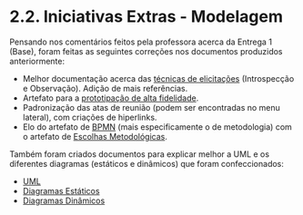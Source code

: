 # 2.2. Iniciativas Extras - Modelagem

Pensando nos comentários feitos pela professora acerca da Entrega 1 (Base), foram feitas as seguintes correções nos documentos produzidos anteriormente:

- Melhor documentação acerca das [técnicas de elicitações](https://unbarqdsw2022-2.github.io/2022.2_G5_SoftSteakHouse/#/base/abordagem-geral/requisitos) (Introspecção e Observação). Adição de mais referências.
- Artefato para a [prototipação de alta fidelidade](https://unbarqdsw2022-2.github.io/2022.2_G5_SoftSteakHouse/#/base/abordagem-geral/prototipo-alta-fidelidade).
- Padronização das atas de reunião (podem ser encontradas no menu lateral), com criações de hiperlinks.
- Elo do artefato de [BPMN](https://unbarqdsw2022-2.github.io/2022.2_G5_SoftSteakHouse/#/base/proce-metod-aborda/BPMN) (mais especificamente o de metodologia) com o artefato de [Escolhas Metodológicas](https://unbarqdsw2022-2.github.io/2022.2_G5_SoftSteakHouse/#/base/proce-metod-aborda/escolhas_metodologicas).

Também foram criados documentos para explicar melhor a UML e os diferentes diagramas (estáticos e dinâmicos) que foram confeccionados:
- [UML](https://unbarqdsw2022-2.github.io/2022.2_G5_SoftSteakHouse/#/modelagem/iniciativas_extras/uml)
- [Diagramas Estáticos](https://unbarqdsw2022-2.github.io/2022.2_G5_SoftSteakHouse/#/modelagem/iniciativas_extras/diagramas_estaticos)
- [Diagramas Dinâmicos](https://unbarqdsw2022-2.github.io/2022.2_G5_SoftSteakHouse/#/modelagem/iniciativas_extras/diagramas_dinamicos)
